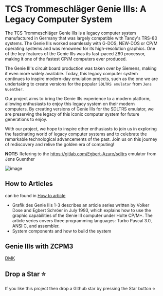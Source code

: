 # TCS Trommeschläger Genie IIIs: A Legacy Computer System

The TCS Trommeschläger Genie IIIs is a legacy computer system manufactured in Germany that was largely compatible with Tandy's TRS-80 systems. The Genie IIIs worked seamlessly with G-DOS, NEW-DOS or CP/M operating systems and was renowned for its high-resolution graphics. One of the key features of the Genie IIIs was its fast-paced Z80 processor, making it one of the fastest CP/M computers ever produced.

The Genie III's circuit board production was taken over by Siemens, making it even more widely available. Today, this legacy computer system continues to inspire modern-day emulation projects, such as the one we are undertaking to create versions for the popular `SDLTRS emulator` from `Jens Guenther`.

Our project aims to bring the Genie IIIs experience to a modern platform, allowing enthusiasts to enjoy this legacy system on their modern computers. By creating versions of Genie IIIs for the SDLTRS emulator, we are preserving the legacy of this iconic computer system for future generations to enjoy.

With our project, we hope to inspire other enthusiasts to join us in exploring the fascinating world of legacy computer systems and to celebrate the remarkable technological advancements of the past. Join us on this journey of rediscovery and relive the golden era of computing!

**NOTE:** Refering to the <https://gitlab.com/Egbert-Azure/sdltrs> emulator from Jens Guenther

![image](https://user-images.githubusercontent.com/55332675/219800153-87168b70-fd9c-40e2-b4cf-b99ee3ae718b.png)

## How to Articles ##

can be found in [How to article](../GenieIIIs/How%20to%20article/)

- Grafik des Genie IIIs 1-3 describes an article series written by Volker Dose and Egbert Schröer in July 1993, which explains how to use the graphic capabilities of the Genie III computer under Holte CP/M+. The article series covers three programming languages: Turbo Pascal 3.0, ANSI C, and assembler.
- System components and how to build the system

## Genie IIIs with ZCPM3 ##

[DMK](../GenieIIIs/Holte-ZCPM/)

## Drop a Star ⭐ ##

If you like this project then drop a Github star by pressing the Star button ⭐
